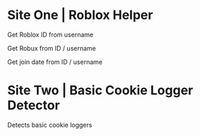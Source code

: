 # Site One | Roblox Helper
Get Roblox ID from username 

Get Robux from ID / username 

Get join date from ID / username 


# Site Two | Basic Cookie Logger Detector
Detects basic cookie loggers 
